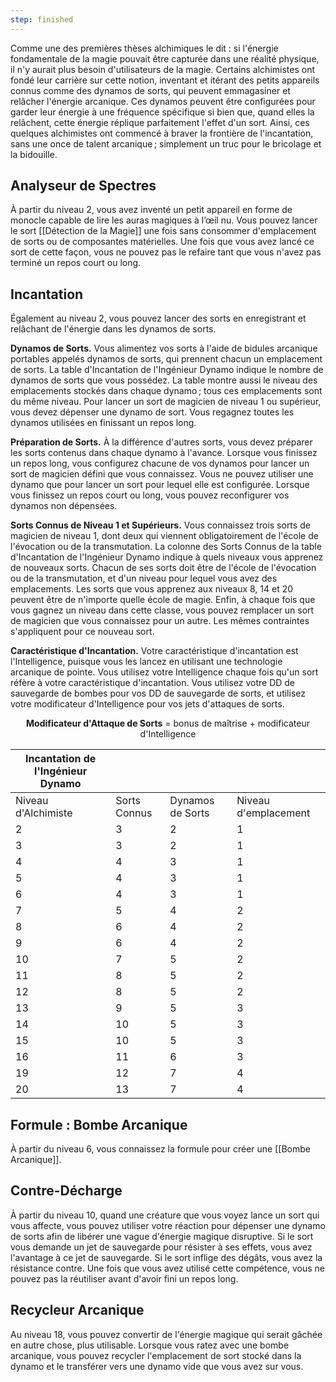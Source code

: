 ```yaml
---
step: finished
---
```

Comme une des premières thèses alchimiques le dit : si l'énergie fondamentale de la magie pouvait être capturée dans une réalité physique, il n'y aurait plus besoin d'utilisateurs de la magie. Certains alchimistes ont fondé leur carrière sur cette notion, inventant et itérant des petits appareils connus comme des dynamos de sorts, qui peuvent emmagasiner et relâcher l'énergie arcanique. Ces dynamos peuvent être configurées pour garder leur énergie à une fréquence spécifique si bien que, quand elles la relâchent, cette énergie réplique parfaitement l'effet d'un sort. Ainsi, ces quelques alchimistes ont commencé à braver la frontière de l'incantation, sans une once de talent arcanique ; simplement un truc pour le bricolage et la bidouille.

## Analyseur de Spectres

À partir du niveau 2, vous avez inventé un petit appareil en forme de monocle capable de lire les auras magiques à l’œil nu. Vous pouvez lancer le sort [[Détection de la Magie]] une fois sans consommer d'emplacement de sorts ou de composantes matérielles. Une fois que vous avez lancé ce sort de cette façon, vous ne pouvez pas le refaire tant que vous n'avez pas terminé un repos court ou long.

## Incantation

Également au niveau 2, vous pouvez lancer des sorts en enregistrant et relâchant de l'énergie dans les dynamos de sorts.

**Dynamos de Sorts.** Vous alimentez vos sorts à l'aide de bidules arcanique portables appelés dynamos de sorts, qui prennent chacun un emplacement de sorts. La table d'Incantation de l'Ingénieur Dynamo indique le nombre de dynamos de sorts que vous possédez. La table montre aussi le niveau des emplacements stockés dans chaque dynamo ; tous ces emplacements sont du même niveau. Pour lancer un sort de magicien de niveau 1 ou supérieur, vous devez dépenser une dynamo de sort. Vous regagnez toutes les dynamos utilisées en finissant un repos long.

**Préparation de Sorts.** À la différence d'autres sorts, vous devez préparer les sorts contenus dans chaque dynamo à l'avance. Lorsque vous finissez un repos long, vous configurez chacune de vos dynamos pour lancer un sort de magicien défini que vous connaissez. Vous ne pouvez utiliser une dynamo que pour lancer un sort pour lequel elle est configurée. Lorsque vous finissez un repos court ou long, vous pouvez reconfigurer vos dynamos non dépensées.

**Sorts Connus de Niveau 1 et Supérieurs.** Vous connaissez trois sorts de magicien de niveau 1, dont deux qui viennent obligatoirement de l'école de l'évocation ou de la transmutation. La colonne des Sorts Connus de la table d'Incantation de l'Ingénieur Dynamo indique à quels niveaux vous apprenez de nouveaux sorts. Chacun de ses sorts doit être de l'école de l'évocation ou de la transmutation, et d'un niveau pour lequel vous avez des emplacements. Les sorts que vous apprenez aux niveaux 8, 14 et 20 peuvent être de n'importe quelle école de magie. Enfin, à chaque fois que vous gagnez un niveau dans cette classe, vous pouvez remplacer un sort de magicien que vous connaissez pour un autre. Les mêmes contraintes s'appliquent pour ce nouveau sort.

**Caractéristique d'Incantation.** Votre caractéristique d'incantation est l'Intelligence, puisque vous les lancez en utilisant une technologie arcanique de pointe. Vous utilisez votre Intelligence chaque fois qu'un sort réfère à votre caractéristique d'incantation. Vous utilisez votre DD de sauvegarde de bombes pour vos DD de sauvegarde de sorts, et utilisez votre modificateur d'Intelligence pour vos jets d'attaques de sorts.

<p style="text-align:center"><b>Modificateur d'Attaque de Sorts</b> = bonus de maîtrise + modificateur d'Intelligence</p>

| Incantation de l'Ingénieur Dynamo |              |                  |                      |
| --------------------------------- | ------------ | ---------------- | -------------------- |
| Niveau d'Alchimiste               | Sorts Connus | Dynamos de Sorts | Niveau d'emplacement |
| 2                                 | 3            | 2                | 1                    |
| 3                                 | 3            | 2                | 1                    |
| 4                                 | 4            | 3                | 1                    |
| 5                                 | 4            | 3                | 1                    |
| 6                                 | 4            | 3                | 1                    |
| 7                                 | 5            | 4                | 2                    |
| 8                                 | 6            | 4                | 2                    |
| 9                                 | 6            | 4                | 2                    |
| 10                                | 7            | 5                | 2                    |
| 11                                | 8            | 5                | 2                    |
| 12                                | 8            | 5                | 2                    |
| 13                                | 9            | 5                | 3                    |
| 14                                | 10           | 5                | 3                    |
| 15                                | 10           | 5                | 3                    |
| 16                                | 11           | 6                | 3                    |
| 19                                | 12           | 7                | 4                    |
| 20                                | 13           | 7                | 4                    |

## Formule : Bombe Arcanique

À partir du niveau 6, vous connaissez la formule pour créer une [[Bombe Arcanique]].

## Contre-Décharge

À partir du niveau 10, quand une créature que vous voyez lance un sort qui vous affecte, vous pouvez utiliser votre réaction pour dépenser une dynamo de sorts afin de libérer une vague d'énergie magique disruptive. Si le sort vous demande un jet de sauvegarde pour résister à ses effets, vous avez l'avantage à ce jet de sauvegarde. Si le sort inflige des dégâts, vous avez la résistance contre. Une fois que vous avez utilisé cette compétence, vous ne pouvez pas la réutiliser avant d'avoir fini un repos long.

## Recycleur Arcanique

Au niveau 18, vous pouvez convertir de l'énergie magique qui serait gâchée en autre chose, plus utilisable. Lorsque vous ratez avec une bombe arcanique, vous pouvez recycler l'emplacement de sort stocké dans la dynamo et le transférer vers une dynamo vide que vous avez sur vous.